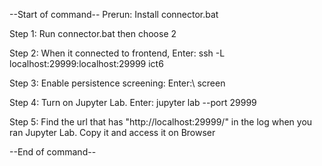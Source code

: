 --Start of command--
Prerun: Install connector.bat

Step 1: Run connector.bat then choose 2

Step 2: When it connected to frontend, Enter:
ssh -L localhost:29999:localhost:29999 ict6 

Step 3: Enable persistence screening: Enter:\\
screen

Step 4: Turn on Jupyter Lab. Enter:
jupyter lab --port 29999

Step 5: Find the url that has "http://localhost:29999/" in the log when you ran Jupyter Lab. Copy it and access it on Browser

--End of command--
